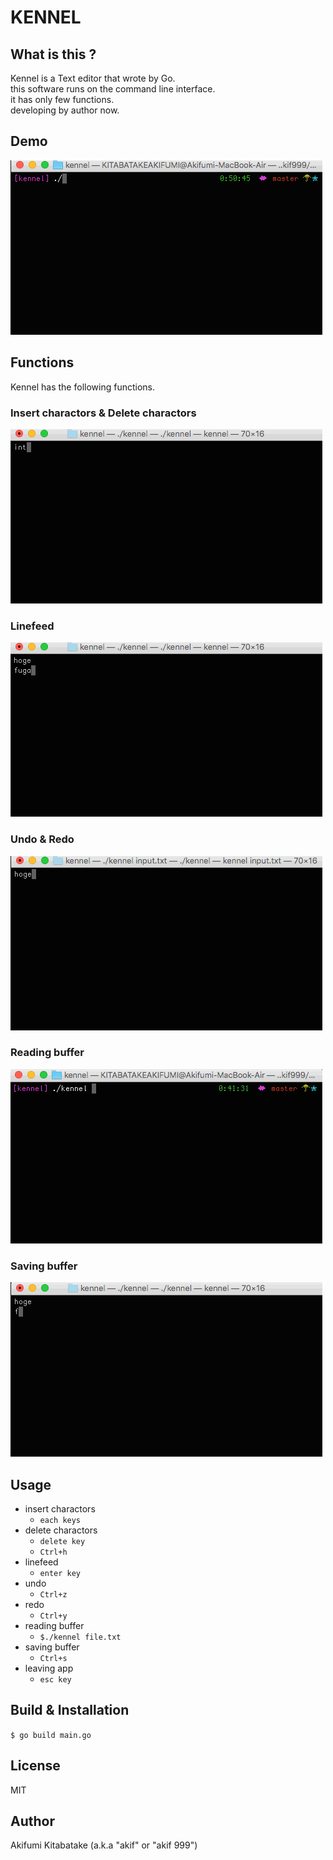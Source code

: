 # KENNEL

## What is this ?
Kennel is a Text editor that wrote by Go.  
this software runs on the command line interface.  
it has only few functions.  
developing by author now.  

## Demo

![result](https://github.com/akif999/kennel/blob/media/demo_kennel.gif)

## Functions

Kennel has the following functions.

### Insert charactors & Delete charactors

![result](https://github.com/akif999/kennel/blob/media/insert_char.gif)

### Linefeed

![result](https://github.com/akif999/kennel/blob/media/linefeed.gif)

### Undo & Redo

![result](https://github.com/akif999/kennel/blob/media/undo_redo.gif)

### Reading buffer

![result](https://github.com/akif999/kennel/blob/media/reading_buffer.gif)

### Saving buffer

![result](https://github.com/akif999/kennel/blob/media/saving_buffer.gif)

## Usage

* insert charactors
    * `each keys`
* delete charactors
    * `delete key`
    * `Ctrl+h`
* linefeed
    * `enter key`
* undo
    * `Ctrl+z`
* redo
    * `Ctrl+y`
* reading buffer
    * `$./kennel file.txt`
* saving buffer
    * `Ctrl+s`
* leaving app
    * `esc key`

## Build & Installation

`$ go build main.go`

## License

MIT

## Author
Akifumi Kitabatake (a.k.a "akif" or "akif 999")
